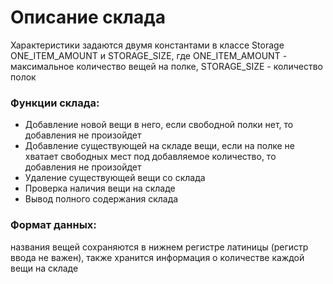 <h1>Описание склада</h1>

Характеристики задаются двумя константами в классе Storage ONE_ITEM_AMOUNT и STORAGE_SIZE, где
ONE_ITEM_AMOUNT - максимальное количество вещей на полке,
STORAGE_SIZE - количество полок

<h3>Функции склада:</h3>

* Добавление новой вещи в него, если свободной полки нет, то добавления не произойдет
* Добавление существующей на складе вещи, если на полке не хватает свободных мест под добавляемое количество, то добавления не произойдет
* Удаление существующей вещи со склада
* Проверка наличия вещи на складе
* Вывод полного содержания склада

<h3>Формат данных:</h3>
названия вещей сохраняются в нижнем регистре латиницы (регистр ввода не важен), также хранится информация о количестве каждой вещи на складе